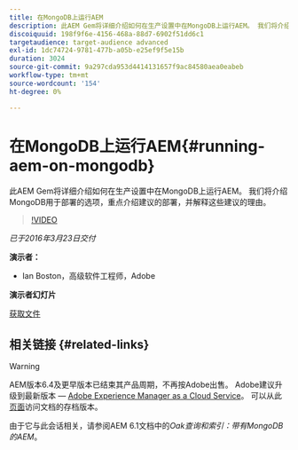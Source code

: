 ```yaml
---
title: 在MongoDB上运行AEM
description: 此AEM Gem将详细介绍如何在生产设置中在MongoDB上运行AEM。 我们将介绍MongoDB用于部署的选项，重点介绍建议的部署，并解释这些建议的理由。
discoiquuid: 198f9f6e-4156-468a-88d7-6902f51dd6c1
targetaudience: target-audience advanced
exl-id: 1dc74724-9781-477b-a05b-e25ef9f5e15b
duration: 3024
source-git-commit: 9a297cda953d4414131657f9ac84580aea0eabeb
workflow-type: tm+mt
source-wordcount: '154'
ht-degree: 0%

---
```


# 在MongoDB上运行AEM{#running-aem-on-mongodb}

此AEM Gem将详细介绍如何在生产设置中在MongoDB上运行AEM。 我们将介绍MongoDB用于部署的选项，重点介绍建议的部署，并解释这些建议的理由。

>[!VIDEO](https://video.tv.adobe.com/v/19304/?quality=9)

*已于2016年3月23日交付*

**演示者：**

* Ian Boston，高级软件工程师，Adobe

**演示者幻灯片**

[获取文件](assets/aem-gems-032316-onmongodb.pdf)

## 相关链接 {#related-links}

>[!WARNING]
>
>AEM版本6.4及更早版本已结束其产品周期，不再按Adobe出售。  Adobe建议升级到最新版本 — [Adobe Experience Manager as a Cloud Service](https://experienceleague.adobe.com/docs/experience-manager-cloud-service.html)。  可以从此[页面](https://experienceleague.adobe.com/docs/experience-manager-release-information/aem-release-updates/previous-updates/aem-previous-versions.html)访问文档的存档版本。
>
>由于它与此会话相关，请参阅AEM 6.1文档中的&#x200B;*Oak查询和索引：带有MongoDB的AEM*。

<!--
[Get back to the Overview](https://helpx.adobe.com/experience-manager/kt/eseminars/gems/aem-index.html)
-->
